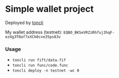 # Simple wallet project

Deployed by [toncli](https://github.com/disintar/toncli)

My wallet address (testnet): `EQBO_BKSeVRZzRhfuj3hqF-ez4g3T0af7xXCk0cve35ps83v` 

### Usage

- `toncli run fift/data.fif`
- `toncli run func/code.func`
- `toncli deploy -n testnet -wc 0`